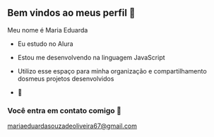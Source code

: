 ## Bem vindos ao meus perfil 👋

Meu nome é Maria Eduarda

- Eu estudo no Alura
- Estou me desenvolvendo na linguagem JavaScript
- Utilizo esse espaço para minha organização e compartilhamento dosmeus projetos desenvolvidos

- 🥰
### Você entra em contato comigo 💌

mariaeduardasouzadeoliveira67@gmail.com
